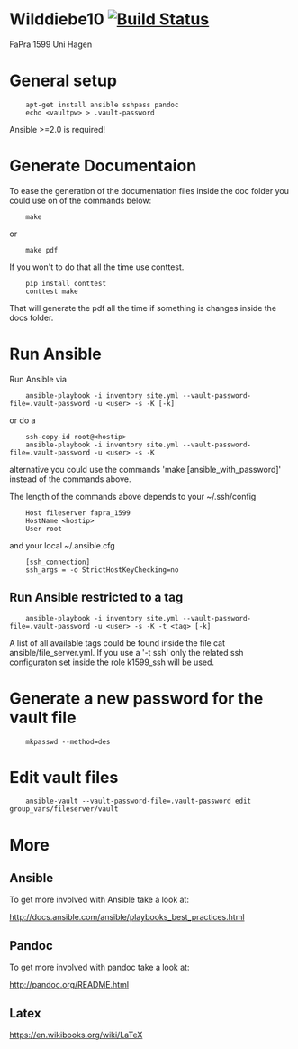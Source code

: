 # Wilddiebe10 [![Build Status](https://travis-ci.org/sagiru/Wilddiebe10.svg?branch=master)](https://travis-ci.org/sagiru/Wilddiebe10)
FaPra 1599 Uni Hagen

# General setup

        apt-get install ansible sshpass pandoc
        echo <vaultpw> > .vault-password

Ansible >=2.0 is required!

# Generate Documentaion
To ease the generation of the documentation files inside the doc folder you
could use on of the commands below:

        make

or

        make pdf

If you won't to do that all the time use conttest.

        pip install conttest
        conttest make

That will generate the pdf all the time if something is changes inside the docs folder.

# Run Ansible
Run Ansible via

        ansible-playbook -i inventory site.yml --vault-password-file=.vault-password -u <user> -s -K [-k]


or do a

        ssh-copy-id root@<hostip>
        ansible-playbook -i inventory site.yml --vault-password-file=.vault-password -u <user> -s -K

alternative you could use the commands 'make [ansible_with_password]' instead of the commands above.

The length of the commands above depends to your ~/.ssh/config

        Host fileserver fapra_1599
        HostName <hostip>
        User root

and your local ~/.ansible.cfg

        [ssh_connection]
        ssh_args = -o StrictHostKeyChecking=no

## Run Ansible restricted to a tag
        ansible-playbook -i inventory site.yml --vault-password-file=.vault-password -u <user> -s -K -t <tag> [-k]

A list of all available tags could be found inside the file cat
ansible/file_server.yml. If you use  a '-t ssh' only the related ssh
configuraton set inside the role k1599_ssh will be used.

# Generate a new password for the vault file

        mkpasswd --method=des

# Edit vault files

        ansible-vault --vault-password-file=.vault-password edit group_vars/fileserver/vault

# More

## Ansible
To get more involved with Ansible take a look at:

  http://docs.ansible.com/ansible/playbooks_best_practices.html

## Pandoc
To get more involved with pandoc take a look at:

  http://pandoc.org/README.html

## Latex
  https://en.wikibooks.org/wiki/LaTeX
